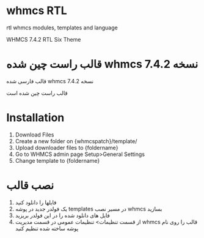# whmcs RTL
rtl whmcs modules, templates and language

WHMCS 7.4.2 RTL Six Theme

# قالب راست چین شده whmcs نسخه 7.4.2

قالب فارسی شده whmcs نسخه 7.4.2

قالب راست چین شده است

# Installation

1.  Download Files
2.  Create a new folder on {whmcspatch}/template/<foldername>
3.  Upload downloader files to {foldername}
4.  Go to WHMCS admin page Setup>General Settings
5.  Change template to {foldername}

# نصب قالب
1.  فایلها را دانلود کنید
2.  یک فولدر جدید در پوشه templates در مسیر نصب whmcs بسازید
3.  فایل های دانلود شده را در این فولدر بریزید
4.  از قسمت تنظیمات> تنظیمات عمومی در قسمت مدیریت whmcs قالب را روی نام پوشه ساخته شده تنظیم کنید
